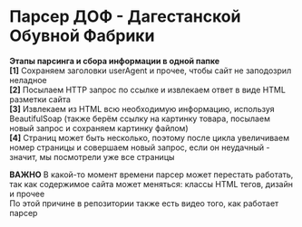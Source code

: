 # Парсер ДОФ - Дагестанской Обувной Фабрики

**Этапы парсинга и сбора информации в одной папке**<br>
**[1]** Сохраняем заголовки userAgent и прочее, чтобы сайт не заподозрил неладное<br>
**[2]** Посылаем HTTP запрос по ссылке и извлекаем ответ в виде HTML разметки сайта<br>
**[3]** Извлекаем из HTML всю необходимую информацию, используя BeautifulSoap (также берём ссылку на картинку товара, посылаем новый запрос и сохраняем картинку файлом)<br>
**[4]** Страниц может быть несколько, поэтому после цикла увеличиваем номер страницы и совершаем новый запрос, если он неудачный - значит, мы посмотрели уже все страницы

**ВАЖНО** В какой-то момент времени парсер может перестать работать, так как содержимое сайта может меняться: классы HTML тегов, дизайн и прочее<br>
По этой причине в репозитории также есть видео того, как работает парсер
